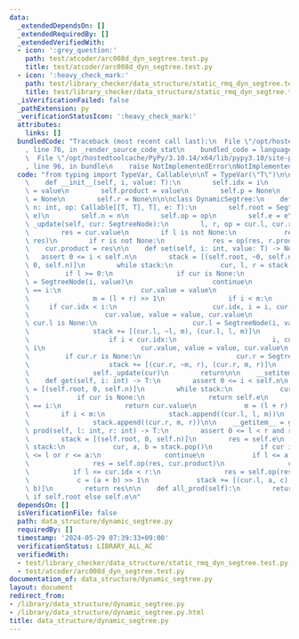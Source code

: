```yaml
---
data:
  _extendedDependsOn: []
  _extendedRequiredBy: []
  _extendedVerifiedWith:
  - icon: ':grey_question:'
    path: test/atcoder/arc008d_dyn_segtree.test.py
    title: test/atcoder/arc008d_dyn_segtree.test.py
  - icon: ':heavy_check_mark:'
    path: test/library_checker/data_structure/static_rmq_dyn_segtree.test.py
    title: test/library_checker/data_structure/static_rmq_dyn_segtree.test.py
  _isVerificationFailed: false
  _pathExtension: py
  _verificationStatusIcon: ':heavy_check_mark:'
  attributes:
    links: []
  bundledCode: "Traceback (most recent call last):\n  File \"/opt/hostedtoolcache/PyPy/3.10.14/x64/lib/pypy3.10/site-packages/onlinejudge_verify/documentation/build.py\"\
    , line 76, in _render_source_code_stat\n    bundled_code = language.bundle(\n\
    \  File \"/opt/hostedtoolcache/PyPy/3.10.14/x64/lib/pypy3.10/site-packages/onlinejudge_verify/languages/python.py\"\
    , line 96, in bundle\n    raise NotImplementedError\nNotImplementedError\n"
  code: "from typing import TypeVar, Callable\n\nT = TypeVar(\"T\")\n\n\nclass SegtreeNode:\n\
    \    def __init__(self, i, value: T):\n        self.idx = i\n        self.value\
    \ = value\n        self.product = value\n        self.p = None\n        self.l\
    \ = None\n        self.r = None\n\n\nclass DynamicSegtree:\n    def __init__(self,\
    \ n: int, op: Callable[[T, T], T], e: T):\n        self.root = SegtreeNode(0,\
    \ e)\n        self.n = n\n        self.op = op\n        self.e = e\n\n    def\
    \ _update(self, cur: SegtreeNode):\n        l, r, op = cur.l, cur.r, self.op\n\
    \        res = cur.value\n        if l is not None:\n            res = op(l.product,\
    \ res)\n        if r is not None:\n            res = op(res, r.product)\n    \
    \    cur.product = res\n\n    def set(self, i: int, value: T) -> None:\n     \
    \   assert 0 <= i < self.n\n        stack = [(self.root, ~0, self.n), (self.root,\
    \ 0, self.n)]\n        while stack:\n            cur, l, r = stack.pop()\n   \
    \         if l >= 0:\n                if cur is None:\n                    cur\
    \ = SegtreeNode(i, value)\n                    continue\n                if cur.idx\
    \ == i:\n                    cur.value = value\n                    continue\n\
    \                m = (l + r) >> 1\n                if i < m:\n               \
    \     if cur.idx < i:\n                        cur.idx, i = i, cur.idx\n     \
    \                   cur.value, value = value, cur.value\n                    if\
    \ cur.l is None:\n                        cur.l = SegtreeNode(i, value)\n    \
    \                stack += [(cur.l, ~l, m), (cur.l, l, m)]\n                else:\n\
    \                    if i < cur.idx:\n                        i, cur.idx = cur.idx,\
    \ i\n                        cur.value, value = value, cur.value\n           \
    \         if cur.r is None:\n                        cur.r = SegtreeNode(i, value)\n\
    \                    stack += [(cur.r, ~m, r), (cur.r, m, r)]\n            else:\n\
    \                self._update(cur)\n        return\n\n    __setitem__ = set\n\n\
    \    def get(self, i: int) -> T:\n        assert 0 <= i < self.n\n        stack\
    \ = [(self.root, 0, self.n)]\n        while stack:\n            cur, l, r = stack.pop()\n\
    \            if cur is None:\n                return self.e\n            if cur.idx\
    \ == i:\n                return cur.value\n            m = (l + r) >> 1\n    \
    \        if i < m:\n                stack.append((cur.l, l, m))\n            else:\n\
    \                stack.append((cur.r, m, r))\n\n    __getitem__ = get\n\n    def\
    \ prod(self, l: int, r: int) -> T:\n        assert 0 <= l < r and r <= self.n\n\
    \        stack = [(self.root, 0, self.n)]\n        res = self.e\n        while\
    \ stack:\n            cur, a, b = stack.pop()\n            if cur is None or b\
    \ <= l or r <= a:\n                continue\n            if l <= a and b <= r:\n\
    \                res = self.op(res, cur.product)\n                continue\n \
    \           if l <= cur.idx < r:\n                res = self.op(res, cur.value)\n\
    \            c = (a + b) >> 1\n            stack += [(cur.l, a, c), (cur.r, c,\
    \ b)]\n        return res\n\n    def all_prod(self):\n        return self.root.product\
    \ if self.root else self.e\n"
  dependsOn: []
  isVerificationFile: false
  path: data_structure/dynamic_segtree.py
  requiredBy: []
  timestamp: '2024-05-29 07:39:33+09:00'
  verificationStatus: LIBRARY_ALL_AC
  verifiedWith:
  - test/library_checker/data_structure/static_rmq_dyn_segtree.test.py
  - test/atcoder/arc008d_dyn_segtree.test.py
documentation_of: data_structure/dynamic_segtree.py
layout: document
redirect_from:
- /library/data_structure/dynamic_segtree.py
- /library/data_structure/dynamic_segtree.py.html
title: data_structure/dynamic_segtree.py
---
```

